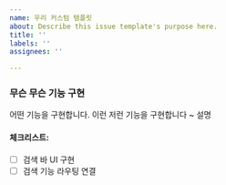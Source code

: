 ```yaml
---
name: 우리 커스텀 탬플릿
about: Describe this issue template's purpose here.
title: ''
labels: ''
assignees: ''

---
```


### 무슨 무슨 기능 구현

어떤 기능을 구현합니다. 이런 저런 기능을 구현합니다 ~ 설명

#### 체크리스트:

- [ ] 검색 바 UI 구현
- [ ] 검색 기능 라우팅 연결
